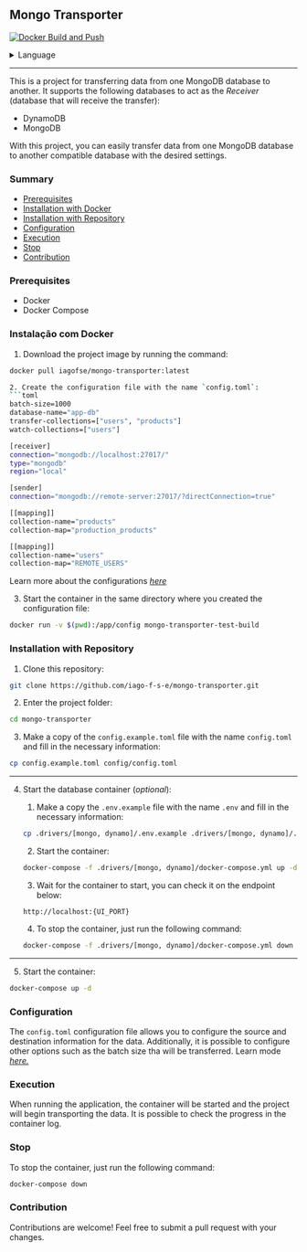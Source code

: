 ## Mongo Transporter
[![Docker Build and Push](https://github.com/iago-f-s-e/mongo-transporter/actions/workflows/docker-publish.yml/badge.svg)](https://github.com/iago-f-s-e/mongo-transporter/actions/workflows/docker-publish.yml)

<details>
  <summary>Language</summary>
  
  * [Portuguese](https://github.com/iago-f-s-e/mongo-transporter/blob/main/docs/pt-br/README.md)

</details>

---

This is a project for transferring data from one MongoDB database to another. It supports the following databases to act as the *Receiver* (database that will receive the transfer):

- DynamoDB
- MongoDB

With this project, you can easily transfer data from one MongoDB database to another compatible database with the desired settings.

### Summary

- [Prerequisites](#pré-requisitos)
- [Installation with Docker](#instalação-com-docker)
- [Installation with Repository](#instalação-com-repositório)
- [Configuration](#configuração)
- [Execution](#execução)
- [Stop](#parada)
- [Contribution](#contribuição)

### <p name="pré-requisitos">Prerequisites</p>
 - Docker
 - Docker Compose

### <p name="instalação-com-docker">Instalação com Docker</p>
1. Download the project image by running the command:
  ```bash
  docker pull iagofse/mongo-transporter:latest

2. Create the configuration file with the name `config.toml`:
```toml
batch-size=1000
database-name="app-db"
transfer-collections=["users", "products"]
watch-collections=["users"]

[receiver]
  connection="mongodb://localhost:27017/"
  type="mongodb"
  region="local"

[sender]
  connection="mongodb://remote-server:27017/?directConnection=true"

[[mapping]]
  collection-name="products"
  collection-map="production_products"

[[mapping]]
  collection-name="users"
  collection-map="REMOTE_USERS"
```
Learn more about the configurations [_here_](#Configuration)

3. Start the container in the same directory where you created the configuration file:
  ```bash
  docker run -v $(pwd):/app/config mongo-transporter-test-build    
  ```

### <p name="instalação-com-repositório">Installation with Repository</p>
1. Clone this repository:
  ```bash
  git clone https://github.com/iago-f-s-e/mongo-transporter.git
  ```

2. Enter the project folder:
  ```bash
  cd mongo-transporter
  ```

3. Make a copy of the `config.example.toml` file with the name `config.toml` and fill in the necessary information:
  ```bash
  cp config.example.toml config/config.toml
  ```

---
4. Start the database container (_optional_):
    1. Make a copy the `.env.example` file with the name `.env` and fill in the necessary information:
    ```bash
    cp .drivers/[mongo, dynamo]/.env.example .drivers/[mongo, dynamo]/.env
    ```

    2. Start the container:
    ```bash
    docker-compose -f .drivers/[mongo, dynamo]/docker-compose.yml up -d
    ```

    3. Wait for the container to start, you can check it on the endpoint below:
    ```url
    http://localhost:{UI_PORT}
    ```

    4. To stop the container, just run the following command:
    ```bash
    docker-compose -f .drivers/[mongo, dynamo]/docker-compose.yml down
    ```
---

5. Start the container:
  ```bash
  docker-compose up -d
  ```

### <p name="configuração">Configuration</p>
The `config.toml` configuration file allows you to configure the source and destination information for the data. Additionally, it is possible to configure other options such as the batch size tha will be transferred. Learn mode [_here._](https://github.com/iago-f-s-e/mongo-transporter/blob/main/docs/en/config.md)

### <p name="execução">Execution</p>
When running the application, the container will be started and the project will begin transporting the data. It is possible to check the progress in the container log.

### <p name="parada">Stop</p>
To stop the container, just run the following command:
  ```bash
  docker-compose down
  ```

### <p name="contribuição">Contribution</p>
Contributions are welcome! Feel free to submit a pull request with your changes.